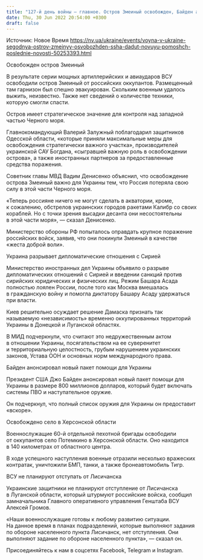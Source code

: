 ```yaml
---
title: "127-й день войны — главное. Остров Змеиный освобожден, Байден анонсировал новый пакет помощи, Украина разорвала отношения с Сирией"
date: Thu, 30 Jun 2022 20:54:00 +0300
draft: false
---
```

Источник: Новое Время https://nv.ua/ukraine/events/voyna-v-ukraine-segodnya-ostrov-zmeinyy-osvobozhden-ssha-dadut-novuyu-pomoshch-poslednie-novosti-50253393.html


Освобожден остров Змеиный

В результате серии мощных артиллерийских и авиаударов ВСУ освободили остров Змеиный от российских оккупантов. Размещенный там гарнизон был спешно эвакуирован. Скольким военным удалось выжить, неизвестно. Также нет сведений о количестве техники, которую смогли спасти.

Остров имеет стратегическое значение для контроля над западной частью Черного моря.

Главнокомандующий Валерий Залужный поблагодарил защитников Одесской области, «которые приняли максимальные меры для освобождения стратегически важного участка», производителей украинской САУ Богдана, «сыгравшей важную роль в освобождении острова», а также иностранных партнеров за предоставленные средства поражения.

Советник главы МВД Вадим Денисенко объяснил, что освобождение острова Змеиный важно для Украины тем, что Россия потеряла свою силу в этой части Черного моря.

«Теперь россияне ничего не могут сделать в акватории, кроме, к сожалению, обстрелов украинских городов ракетами Калибр со своих кораблей. Но с точки зрения высадки десанта они несостоятельны в этой части моря», — сказал Денисенко.

Министерство обороны РФ попыталось оправдать крупное поражение российских войск, заявив, что они покинули Змеиный в качестве «жеста доброй воли».

Украина разрывает дипломатические отношения с Сирией

Министерство иностранных дел Украины объявило о разрыве дипломатических отношений с Сирией и введении санкций против сирийских юридических и физических лиц. Режим Башара Асада полностью лоялен России, после того как Москва вмешалась в гражданскую войну и помогла диктатору Башару Асаду удержаться при власти.

Киев решительно осуждает решение Дамаска признать так называемую «независимость» временно оккупированных территорий Украины в Донецкой и Луганской областях.

В МИД подчеркнули, что считают это недружественным актом в отношении Украины, посягательством на ее суверенитет и территориальную целостность, грубым нарушением украинских законов, Устава ООН и основных норм международного права.

Байден анонсировал новый пакет помощи для Украины

Президент США Джо Байден анонсировал новый пакет помощи для Украины в размере 800 миллионов долларов, который будет включать системы ПВО и наступательное оружие.

Он подчеркнул, что полный список оружия для Украины он предоставит «вскоре».

Освобождено село в Херсонской области

Военнослужащие 60-й отдельной пехотной бригады освободили от оккупантов село Потемкино в Херсонской области. Оно находится в 140 километрах от областного центра.

В ходе успешного наступления военные отразили несколько вражеских контратак, уничтожили БМП, танки, а также бронеавтомобиль Тигр.

ВСУ не планируют отступать от Лисичанска

Украинские защитники не планируют отступление от Лисичанска в Луганской области, который штурмуют российские войска, сообщил замначальника Главного оперативного управления Генштаба ВСУ Алексей Громов.

«Наши военнослужащие готовы к любому развитию ситуации. На данное время в планах подразделений, которые выполняют задания по обороне населенного пункта Лисичанск, нет отступления. Они выполняют задание по обороне населенного пункта», — сказал он.

Присоединяйтесь к нам в соцсетях Facebook, Telegram и Instagram.
